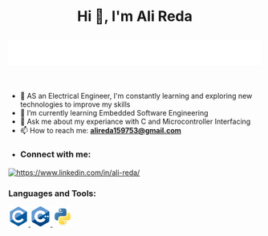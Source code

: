 <h1 align="center">Hi 👋, I'm Ali Reda</h1>
 <h2 align="center"><img height="50" alt="    I love Embedded Systems" src="https://github.com/ALIREDA5/ALIREDA5/blob/main/image.svg" /> </h2>
  <br />

- 🔭 AS an Electrical Engineer, I'm constantly learning and exploring new technologies 
     to improve my skills
- 🌱 I’m currently learning Embedded Software Engineering
- 💬 Ask me about my experiance with C and Microcontroller Interfacing  
- 📫 How to reach me: **alireda159753@gmail.com**
- <h3 align="left">Connect with me:</h3>
<p align="left">
<a href="https://www.linkedin.com/in/ali-reda/" target="blank"><img align="center" src="https://raw.githubusercontent.com/rahuldkjain/github-profile-readme-generator/master/src/images/icons/Social/linked-in-alt.svg" alt="https://www.linkedin.com/in/ali-reda/" height="30" width="40" /></a>
</p>
<h3 align="left">Languages and Tools:</h3>
<p align="left"> <a href="https://www.cprogramming.com/" target="_blank" rel="noreferrer"> <img src="https://raw.githubusercontent.com/devicons/devicon/master/icons/c/c-original.svg" alt="c" width="40" height="40"/> </a> <a href="https://www.w3schools.com/cpp/" target="_blank" rel="noreferrer"> <img src="https://raw.githubusercontent.com/devicons/devicon/master/icons/cplusplus/cplusplus-original.svg" alt="cplusplus" width="40" height="40"/> </a> <a href="https://www.python.org" target="_blank" rel="noreferrer"> <img src="https://raw.githubusercontent.com/devicons/devicon/master/icons/python/python-original.svg" alt="python" width="40" height="40"/> </a> </p>
